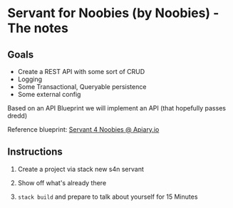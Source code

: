 # Servant for Noobies (by Noobies) - The notes

## Goals

* Create a REST API with some sort of CRUD
* Logging
* Some Transactional, Queryable persistence
* Some external config

Based on an API Blueprint we will implement an API (that hopefully passes dredd)

Reference blueprint: [Servant 4 Noobies @ Apiary.io](https://servantfornoobies.docs.apiary.io)

## Instructions

1. Create a project via
         stack new s4n servant
         
1. Show off what's already there
1. `stack build` and prepare to talk about yourself for 15 Minutes



